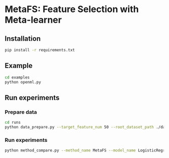 # MetaFS: Feature Selection with Meta-learner

## Installation

```bash
pip install -r requirements.txt
```

## Example

```bash
cd examples
python openml.py
```

## Run experiments

### Prepare data

```bash
cd runs
python data_prepare.py --target_feature_num 50 --root_dataset_path ./dataset
```

### Run experiments

```bash
python method_compare.py --method_name MetaFS --model_name LogisticRegression
```


